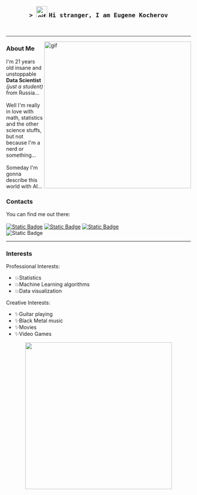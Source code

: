 <div align='center'>
  <h3>
    <samp>
      &gt;
    </samp>
    <img alt='gif' src='https://raw.githubusercontent.com/MartinHeinz/MartinHeinz/master/wave.gif' height=30px width=30px>
    <samp>
      Hi stranger, I am Eugene Kocherov
    </samp>
  </h3>
</div>
<br>
<hr>

<img alt="gif" width=400px align='right' src="https://media.giphy.com/media/1USKMDPjuH4ovL7J5h/giphy.gif">

<h3>About Me</h3>

I'm 21 years old insane and unstoppable **Data Scientist** *(just a student)* from Russia... \
\
Well I'm really in love with math, statistics and the other science stuffs, but not because I'm a nerd or something... \
\
Someday I'm gonna describe this world with AI... 

<h3>Contacts</h3>

You can find me out there: \
\
<a href='https://t.me/ssssssense'><img alt="Static Badge" src="https://img.shields.io/badge/Telegram-Tg?style=flat-square&logo=Telegram&color=blue"></a> 
<a href='https://vk.com/ssssssense'><img alt="Static Badge" src="https://img.shields.io/badge/VKontakte-Vk?style=flat-square&logo=VK&color=%23197dfc"></a>
<a href='https://vk.com/ssssssense'><img alt="Static Badge" src="https://img.shields.io/badge/Steam-St?style=flat-square&logo=Steam&color=black"></a><br>
<img alt="Static Badge" src="https://img.shields.io/badge/Mail.ru - ko4erov02@mail.ru-mail?style=flat-square&logo=Mail.ru&&labelColor=%231955d5&logoColor=yellow&color=grey">

<hr>

<h3>Interests</h3>

Professional Interests:
- 💥Statistics
- 💥Machine Learning algorithms
- 💥Data visualization

Creative Interests:
- ✨Guitar playing
- ✨Black Metal music
- ✨Movies
- ✨Video Games

<div align='center'><img width=400px src='https://media1.tenor.com/m/0pnQabk3vHUAAAAC/mewo-omori.gif'></div>
